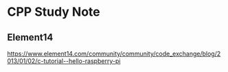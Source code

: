 # CPP Study Note

## Element14
https://www.element14.com/community/community/code_exchange/blog/2013/01/02/c-tutorial--hello-raspberry-pi
